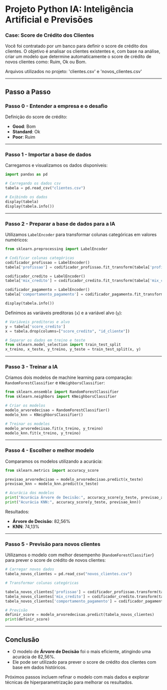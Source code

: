 # Projeto Python IA: Inteligência Artificial e Previsões

### Case: Score de Crédito dos Clientes

Você foi contratado por um banco para definir o score de crédito dos clientes. O objetivo é analisar os clientes existentes e, com base na análise, criar um modelo que determine automaticamente o score de crédito de novos clientes como: Ruim, Ok ou Bom.

Arquivos utilizados no projeto: 'clientes.csv' e 'novos_clientes.csv'

---

## Passo a Passo

### **Passo 0 - Entender a empresa e o desafio**

Definição do score de crédito:
- **Good**: Bom
- **Standard**: Ok
- **Poor**: Ruim

---

### **Passo 1 - Importar a base de dados**

Carregamos e visualizamos os dados disponíveis:
```python
import pandas as pd

# Carregando os dados csv
tabela = pd.read_csv("clientes.csv")

# Exibindo os dados
display(tabela)
display(tabela.info())
```

---

### **Passo 2 - Preparar a base de dados para a IA**

Utilizamos `LabelEncoder` para transformar colunas categóricas em valores numéricos:
```python
from sklearn.preprocessing import LabelEncoder

# Codificar colunas categóricas
codificador_profissao = LabelEncoder()
tabela['profissao'] = codificador_profissao.fit_transform(tabela['profissao'])

codificador_credito = LabelEncoder()
tabela['mix_credito'] = codificador_credito.fit_transform(tabela['mix_credito'])

codificador_pagamento = LabelEncoder()
tabela['comportamento_pagamento'] = codificador_pagamento.fit_transform(tabela['comportamento_pagamento'])

display(tabela.info())
```

Definimos as variáveis preditoras (`x`) e a variável alvo (`y`):
```python
# Variáveis preditoras e alvo
y = tabela['score_credito']
x = tabela.drop(columns=["score_credito", "id_cliente"])

# Separar os dados em treino e teste
from sklearn.model_selection import train_test_split
x_treino, x_teste, y_treino, y_teste = train_test_split(x, y)
```

---

### **Passo 3 - Treinar a IA**

Criamos dois modelos de machine learning para comparação: `RandomForestClassifier` e `KNeighborsClassifier`:
```python
from sklearn.ensemble import RandomForestClassifier
from sklearn.neighbors import KNeighborsClassifier

# Criar os modelos
modelo_arvoredecisao = RandomForestClassifier()
modelo_knn = KNeighborsClassifier()

# Treinar os modelos
modelo_arvoredecisao.fit(x_treino, y_treino)
modelo_knn.fit(x_treino, y_treino)
```

---

### **Passo 4 - Escolher o melhor modelo**

Comparamos os modelos utilizando a acurácia:
```python
from sklearn.metrics import accuracy_score

previsao_arvoredecisao = modelo_arvoredecisao.predict(x_teste)
previsao_knn = modelo_knn.predict(x_teste)

# Acurácia dos modelos
print("Acurácia Árvore de Decisão:", accuracy_score(y_teste, previsao_arvoredecisao))
print("Acurácia KNN:", accuracy_score(y_teste, previsao_knn))
```

Resultados:
- **Árvore de Decisão**: 82,56%
- **KNN**: 74,13%

---

### **Passo 5 - Previsão para novos clientes**

Utilizamos o modelo com melhor desempenho (`RandomForestClassifier`) para prever o score de crédito de novos clientes:
```python
# Carregar novos dados
tabela_novos_clientes = pd.read_csv("novos_clientes.csv")

# Transformar colunas categóricas

tabela_novos_clientes['profissao'] = codificador_profissao.transform(tabela_novos_clientes['profissao'])
tabela_novos_clientes['mix_credito'] = codificador_credito.transform(tabela_novos_clientes['mix_credito'])
tabela_novos_clientes['comportamento_pagamento'] = codificador_pagamento.transform(tabela_novos_clientes['comportamento_pagamento'])

# Previsão
definir_score = modelo_arvoredecisao.predict(tabela_novos_clientes)
print(definir_score)
```

---

## Conclusão

- O modelo de **Árvore de Decisão** foi o mais eficiente, atingindo uma acurácia de 82,56%.
- Ele pode ser utilizado para prever o score de crédito dos clientes com base em dados históricos.

Próximos passos incluem refinar o modelo com mais dados e explorar técnicas de hiperparametrização para melhorar os resultados.

